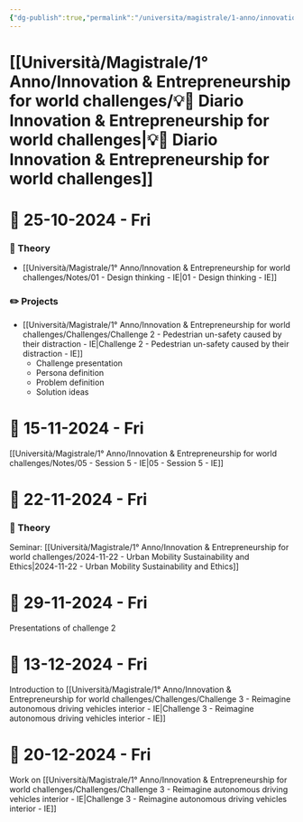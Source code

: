 ```yaml
---
{"dg-publish":true,"permalink":"/universita/magistrale/1-anno/innovation-and-entrepreneurship-for-world-challenges/diario-innovation-and-entrepreneurship-for-world-challenges/","tags":["UNI"]}
---
```


# [[Università/Magistrale/1° Anno/Innovation & Entrepreneurship for world challenges/💡📔 Diario Innovation & Entrepreneurship for world challenges\|💡📔 Diario Innovation & Entrepreneurship for world challenges]]


# 📆  25-10-2024 - Fri

### 📝 Theory

- [[Università/Magistrale/1° Anno/Innovation & Entrepreneurship for world challenges/Notes/01 - Design thinking - IE\|01 - Design thinking - IE]]

### ✏️ Projects

- [[Università/Magistrale/1° Anno/Innovation & Entrepreneurship for world challenges/Challenges/Challenge 2 - Pedestrian un-safety caused by their distraction - IE\|Challenge 2 - Pedestrian un-safety caused by their distraction - IE]]
	- Challenge presentation
	- Persona definition
	- Problem definition
	- Solution ideas



# 📆  15-11-2024 - Fri

[[Università/Magistrale/1° Anno/Innovation & Entrepreneurship for world challenges/Notes/05 - Session 5 - IE\|05 - Session 5 - IE]]


# 📆  22-11-2024 - Fri

### 📝 Theory

Seminar: [[Università/Magistrale/1° Anno/Innovation & Entrepreneurship for world challenges/2024-11-22 - Urban Mobility Sustainability and Ethics\|2024-11-22 - Urban Mobility Sustainability and Ethics]]


# 📆  29-11-2024 - Fri

Presentations of challenge 2


# 📆  13-12-2024 - Fri

Introduction to [[Università/Magistrale/1° Anno/Innovation & Entrepreneurship for world challenges/Challenges/Challenge 3 - Reimagine autonomous driving vehicles interior - IE\|Challenge 3 - Reimagine autonomous driving vehicles interior - IE]]


# 📆  20-12-2024 - Fri

Work on [[Università/Magistrale/1° Anno/Innovation & Entrepreneurship for world challenges/Challenges/Challenge 3 - Reimagine autonomous driving vehicles interior - IE\|Challenge 3 - Reimagine autonomous driving vehicles interior - IE]]
